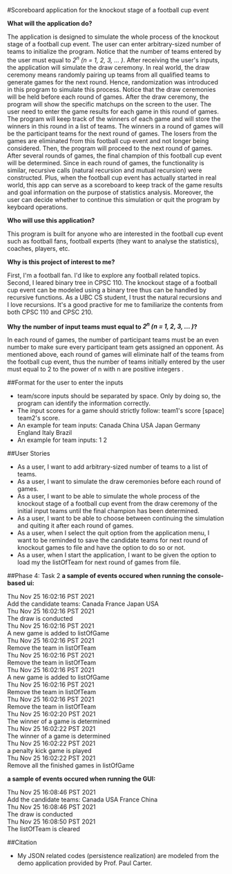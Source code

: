 #Scoreboard application for the knockout stage of a football cup event

**What will the application do?**

The application is designed to simulate the whole process of the knockout stage of a football cup event. The user can enter
arbitrary-sized number of teams to initialize the program. Notice that the number of teams entered by the user must 
equal to *2<sup>n</sup> (n = 1, 2, 3, ... )*. After receiving the user's inputs, the application will simulate the draw 
ceremony. In real world, the draw ceremony means randomly pairing up teams from all qualified teams to generate games 
for the next round. Hence, randomization was introduced in this program to simulate this process. Notice that the draw
ceremonies will be held before each round of games. After the draw ceremony, the program will show the specific 
matchups on the screen to the user. The user need to enter the game results for each game in this round of games. The 
program will keep track of the winners of each game and will store the winners in this round in a list of teams. The winners in a
round of games will be the participant teams for the next round of games. The losers from the games are eliminated from 
this football cup event and not longer being considered. Then, the program will proceed to the next round of games. After 
several rounds of games, the final champion of this football cup event will be determined. Since in each round of games, the 
functionality is similar, recursive calls (natural recursion and mutual recursion) were constructed. Plus, when the
football cup event has actually started in real world, this app can serve as a scoreboard to keep track of the game results
and goal information on the purpose of statistics analysis. Moreover, the user can decide whether to continue this
simulation or quit the program by keyboard operations.

**Who will use this application?**

This program is built for anyone who are interested in the football cup event such as football fans, football experts 
(they want to analyse the statistics), coaches, players, etc.

**Why is this project of interest to me?**

First, I'm a football fan. I'd like to explore any football related topics. Second, I leared
binary tree in CPSC 110. The knockout stage of a football cup event can be modeled using a binary tree thus can be 
handled by recursive functions. As a UBC CS student, I trust the natural recursions and I love recursions. It's a good 
practive for me to familiarize the contents from both CPSC 110 and CPSC 210.

**Why the number of input teams must equal to *2<sup>n</sup> (n = 1, 2, 3, ... )*?**

In each round of games, the number of participant teams must be an even number to make sure every participant team gets
assigned an opponent. As mentioned above, each round of games will eliminate half of the teams from the football 
cup event, thus the number of teams initially entered by the user must equal to 2 to the power of n with n are positive 
integers .

##Format for the user to enter the inputs
- team/score inputs should be separated by space. Only by doing so, the program can identify the information correctly.
- The input scores for a game should strictly follow: team1's score [space] team2's score.
- An example for team inputs: Canada China USA Japan Germany England Italy Brazil
- An example for team inputs: 1 2

##User Stories
- As a user, I want to add arbitrary-sized number of teams to a list of teams.
- As a user, I want to simulate the draw ceremonies before each round of games.
- As a user, I want to be able to simulate the whole process of the knockout stage of a football cup event from the
draw ceremony of the initial input teams until the final champion has been determined.
- As a user, I want to be able to choose between continuing the simulation and quiting it after each round of games.
- As a user, when I select the quit option from the application menu, I want to be reminded to save the candidate teams for next round of knockout games to file and have the option to do so or not.
- As a user, when I start the application, I want to be given the option to load my the listOfTeam for next round of
games from file.

##Phase 4: Task 2
**a sample of events occured when running the console-based ui:**    

Thu Nov 25 16:02:16 PST 2021  
Add the candidate teams: Canada France Japan USA  
Thu Nov 25 16:02:16 PST 2021  
The draw is conducted  
Thu Nov 25 16:02:16 PST 2021  
A new game is added to listOfGame  
Thu Nov 25 16:02:16 PST 2021  
Remove the team in listOfTeam  
Thu Nov 25 16:02:16 PST 2021  
Remove the team in listOfTeam  
Thu Nov 25 16:02:16 PST 2021  
A new game is added to listOfGame  
Thu Nov 25 16:02:16 PST 2021  
Remove the team in listOfTeam  
Thu Nov 25 16:02:16 PST 2021  
Remove the team in listOfTeam  
Thu Nov 25 16:02:20 PST 2021  
The winner of a game is determined  
Thu Nov 25 16:02:22 PST 2021   
The winner of a game is determined  
Thu Nov 25 16:02:22 PST 2021  
a penalty kick game is played  
Thu Nov 25 16:02:22 PST 2021  
Remove all the finished games in listOfGame  

**a sample of events occured when running the GUI:**

Thu Nov 25 16:08:46 PST 2021  
Add the candidate teams: Canada USA France China  
Thu Nov 25 16:08:46 PST 2021  
The draw is conducted  
Thu Nov 25 16:08:50 PST 2021  
The listOfTeam is cleared  


##Citation
- My JSON related codes (persistence realization) are modeled from the demo application provided by Prof. Paul Carter.